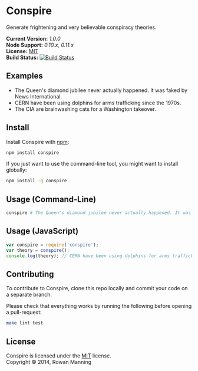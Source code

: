 
Conspire
========

Generate frightening and very believable conspiracy theories.

**Current Version:** *1.0.0*  
**Node Support:** *0.10.x, 0.11.x*  
**License:** [MIT][mit]  
**Build Status:** [![Build Status][travis-img]][travis]


Examples
--------

- The Queen's diamond jubilee never actually happened. It was faked by News International.
- CERN have been using dolphins for arms trafficking since the 1970s.
- The CIA are brainwashing cats for a Washington takeover.


Install
-------

Install Conspire with [npm][npm]:

```sh
npm install conspire
```

If you just want to use the command-line tool, you might want to install globally:

```sh
npm install -g conspire
```


Usage (Command-Line)
--------------------

```sh
conspire # The Queen's diamond jubilee never actually happened. It was faked by News International.
```


Usage (JavaScript)
------------------

```js
var conspire = require('conspire');
var theory = conspire();
console.log(theory); // CERN have been using dolphins for arms trafficking since the 1970s.
```


Contributing
------------

To contribute to Conspire, clone this repo locally and commit your code on a separate branch.

Please check that everything works by running the following before opening a pull-request:

```sh
make lint test
```


License
-------

Conspire is licensed under the [MIT][mit] license.  
Copyright &copy; 2014, Rowan Manning



[mit]: http://opensource.org/licenses/mit-license.php
[npm]: https://npmjs.org/
[travis]: https://travis-ci.org/rowanmanning/conspire
[travis-img]: https://travis-ci.org/rowanmanning/conspire.svg?branch=master
